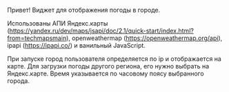 Привет! Виджет для отображения погоды в городе.

Использованы АПИ Яндекс.карты (https://yandex.ru/dev/maps/jsapi/doc/2.1/quick-start/index.html?from=techmapsmain), 
openweathermap (https://openweathermap.org/api), ipapi (https://ipapi.co/) и ванильный JavaScript.

При запуске город пользователя определяется по ip и отображается на карте. Для загрузки погоды другого региона, его нужно выбрать на Яндекс.карте.
Время указывается по часовому поясу выбранного города.